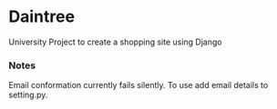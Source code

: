 # Daintree

University Project to create a shopping site using Django

### Notes

Email conformation currently fails silently. To use add email details to setting.py.

